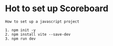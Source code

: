 # Hot to set up Scoreboard

```
How to set up a javascript project

1. npm init -y
2. npm install vite --save-dev
3. npm run dev

```